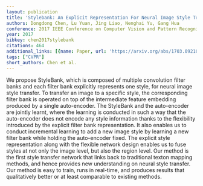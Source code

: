```yaml
---
layout: publication
title: 'Stylebank: An Explicit Representation For Neural Image Style Transfer'
authors: Dongdong Chen, Lu Yuan, Jing Liao, Nenghai Yu, Gang Hua
conference: 2017 IEEE Conference on Computer Vision and Pattern Recognition (CVPR)
year: 2017
bibkey: chen2017stylebank
citations: 464
additional_links: [{name: Paper, url: 'https://arxiv.org/abs/1703.09210'}]
tags: ["CVPR"]
short_authors: Chen et al.
---
```

We propose StyleBank, which is composed of multiple convolution filter banks
and each filter bank explicitly represents one style, for neural image style
transfer. To transfer an image to a specific style, the corresponding filter
bank is operated on top of the intermediate feature embedding produced by a
single auto-encoder. The StyleBank and the auto-encoder are jointly learnt,
where the learning is conducted in such a way that the auto-encoder does not
encode any style information thanks to the flexibility introduced by the
explicit filter bank representation. It also enables us to conduct incremental
learning to add a new image style by learning a new filter bank while holding
the auto-encoder fixed. The explicit style representation along with the
flexible network design enables us to fuse styles at not only the image level,
but also the region level. Our method is the first style transfer network that
links back to traditional texton mapping methods, and hence provides new
understanding on neural style transfer. Our method is easy to train, runs in
real-time, and produces results that qualitatively better or at least
comparable to existing methods.